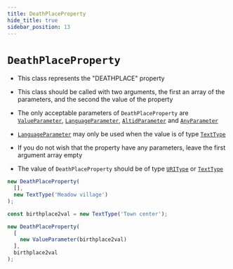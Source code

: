 ```yaml
---
title: DeathPlaceProperty
hide_title: true
sidebar_position: 13
---
```


# `DeathPlaceProperty`

* This class represents the "DEATHPLACE" property

* This class should be called with two arguments, the first an array of the parameters, and the second the value of the property

* The only acceptable parameters of ```DeathPlaceProperty``` are [`ValueParameter`](/documentation/parameters/valueparameter), [`LanguageParameter`](/documentation/parameters/languageparameter), [`AltidParameter`](/documentation/parameters/altidparameter) and [`AnyParameter`](/documentation/parameters/anyparameter)

* [`LanguageParameter`](/documentation/parameters/languageparameter) may only be used when the value is of type [`TextType`](/documentation/values/texttype-and-textlisttype)

* If you do not wish that the property have any parameters, leave the first argument array empty

* The value of ```DeathPlaceProperty``` should be of type [`URIType`](/documentation/values/uritype) or [`TextType`](/documentation/values/texttype-and-textlisttype)

```js
new DeathPlaceProperty(
  [],
  new TextType('Meadow village')
);

const birthplace2val = new TextType('Town center');

new DeathPlaceProperty(
  [
    new ValueParameter(birthplace2val)
  ],
  birthplace2val
);
```

